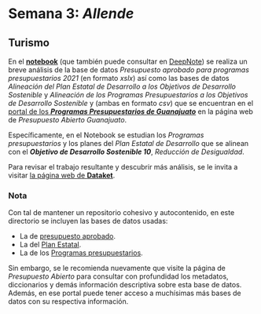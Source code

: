 # Semana 3: _Allende_
## Turismo
En el [__notebook__](RallyDatos_Semana_3.ipynb) (que también puede consultar en [DeepNote](https://deepnote.com/project/RallyDatosSemana3-Duplicate-PkvFfkx_RaqXF-do8NNaMQ/%2Fnotebook.ipynb))
 se realiza un breve análisis de la base de datos _Presupuesto aprobado para programas presupuestarios 2021_ (en formato _xslx_) así como las bases de datos
 _Alineación del Plan Estatal de Desarrollo a los Objetivos de Desarrollo Sostenible_ y _Alineación de los Programas Presupuestarios a los Objetivos de Desarrollo
 Sostenible_ y  (ambas en formato _csv_)
que se encuentran en el [portal de los ___Programas Presupuestarios de Guanajuato___](https://presupuestoabierto.guanajuato.gob.mx/#/programaspresupuestariosGto) en la
página web de _Presupuesto Abierto Guanajuato_.

Específicamente, en el Notebook se estudian los _Programas presupuestarios_ y los planes del _Plan Estatal de Desarrollo_ que se alinean con el ___Objetivo de Desarrollo Sostenible 10___, _Reducción de Desigualdad_.

Para revisar el trabajo resultante y descubrir más análisis, se le invita a visitar
[la página web de __Dataket__](https://dusty-sunstone-de5.notion.site/Dataket-Rally-de-datos-Guanajuato-ebdbfa97edd34b6dae1ffd3c5b8d121a).

### Nota
Con tal de mantener un repositorio cohesivo y autocontenido, en este directorio se incluyen las bases de datos usadas:
- La de [presupuesto aprobado](pps-a-2021.xlsx).
- La del [Plan Estatal](alineacion_ped_ods.csv).
- La de los [Programas presupuestarios](alineacion_pp_ods.csv).

Sin embargo, se le recomienda nuevamente que visite la página de _Presupuesto Abierto_ para consultar con profundidad los metadatos, diccionarios y demás información descriptiva sobre esta base de datos. Además, en ese portal puede tener acceso a muchísimas más bases de datos con su respectiva información.
